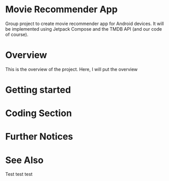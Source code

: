# Movie Recommender App
Group project to create movie recommender app for Android devices. It will be implemented using Jetpack Compose and the TMDB API (and our code of course).

# Overview
This is the overview of the project. Here, I will put the overview

# Getting started

# Coding Section

# Further Notices

# See Also
Test
test
test
